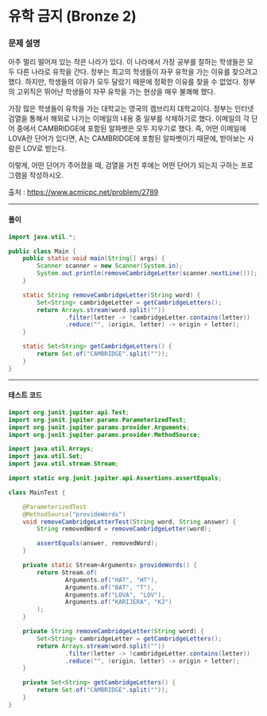 # 유학 금지 (Bronze 2)

### 문제 설명

아주 멀리 떨어져 있는 작은 나라가 있다. 이 나라에서 가장 공부를 잘하는 학생들은 모두 다른 나라로 유학을 간다. 정부는 최고의 학생들이 자꾸 유학을 가는 이유를 찾으려고 했다. 하지만, 학생들의 이유가 모두 달랐기 때문에 정확한 이유를 찾을 수 없었다. 정부의 고위직은 뛰어난 학생들이 자꾸 유학을 가는 현상을 매우 불쾌해 했다.

가장 많은 학생들이 유학을 가는 대학교는 영국의 캠브리지 대학교이다. 정부는 인터넷 검열을 통해서 해외로 나가는 이메일의 내용 중 일부를 삭제하기로 했다. 이메일의 각 단어 중에서 CAMBRIDGE에 포함된 알파벳은 모두 지우기로 했다. 즉, 어떤 이메일에 LOVA란 단어가 있다면, A는 CAMBRIDGE에 포함된 알파벳이기 때문에, 받아보는 사람은 LOV로 받는다.

이렇게, 어떤 단어가 주어졌을 때, 검열을 거친 후에는 어떤 단어가 되는지 구하는 프로그램을 작성하시오.

출처 : https://www.acmicpc.net/problem/2789

---

#### 풀이
~~~java
import java.util.*;

public class Main {
    public static void main(String[] args) {
        Scanner scanner = new Scanner(System.in);
        System.out.println(removeCambridgeLetter(scanner.nextLine()));
    }

    static String removeCambridgeLetter(String word) {
        Set<String> cambridgeLetter = getCambridgeLetters();
        return Arrays.stream(word.split(""))
                .filter(letter -> !cambridgeLetter.contains(letter))
                .reduce("", (origin, letter) -> origin + letter);
    }

    static Set<String> getCambridgeLetters() {
        return Set.of("CAMBRIDGE".split(""));
    }
}
~~~

---

#### 테스트 코드
~~~java
import org.junit.jupiter.api.Test;
import org.junit.jupiter.params.ParameterizedTest;
import org.junit.jupiter.params.provider.Arguments;
import org.junit.jupiter.params.provider.MethodSource;

import java.util.Arrays;
import java.util.Set;
import java.util.stream.Stream;

import static org.junit.jupiter.api.Assertions.assertEquals;

class MainTest {

    @ParameterizedTest
    @MethodSource("provideWords")
    void removeCambridgeLetterTest(String word, String answer) {
        String removedWord = removeCambridgeLetter(word);

        assertEquals(answer, removedWord);
    }

    private static Stream<Arguments> provideWords() {
        return Stream.of(
                Arguments.of("HAT", "HT"),
                Arguments.of("BAT", "T"),
                Arguments.of("LOVA", "LOV"),
                Arguments.of("KARIJERA", "KJ")
        );
    }

    private String removeCambridgeLetter(String word) {
        Set<String> cambridgeLetter = getCambridgeLetters();
        return Arrays.stream(word.split(""))
                .filter(letter -> !cambridgeLetter.contains(letter))
                .reduce("", (origin, letter) -> origin + letter);
    }

    private Set<String> getCambridgeLetters() {
        return Set.of("CAMBRIDGE".split(""));
    }
}
~~~
